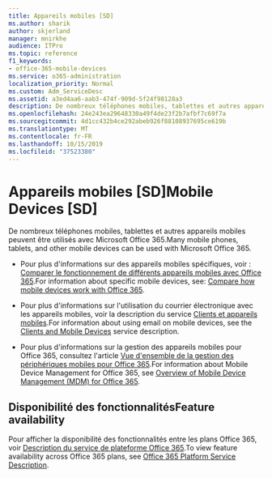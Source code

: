 ```yaml
---
title: Appareils mobiles [SD]
ms.author: sharik
author: skjerland
manager: mnirkhe
audience: ITPro
ms.topic: reference
f1_keywords:
- office-365-mobile-devices
ms.service: o365-administration
localization_priority: Normal
ms.custom: Adm_ServiceDesc
ms.assetid: a3ed4aa6-aab3-474f-909d-5f24f98128a3
description: De nombreux téléphones mobiles, tablettes et autres appareils mobiles peuvent être utilisés avec Microsoft Office 365.
ms.openlocfilehash: 24e243ea29648330a49f4de23f2b7afbf7c69f7a
ms.sourcegitcommit: 4d1cc432b4ce292abeb926f88108937695ce619b
ms.translationtype: MT
ms.contentlocale: fr-FR
ms.lasthandoff: 10/15/2019
ms.locfileid: "37523380"
---
```

# <a name="mobile-devices-sd"></a><span data-ttu-id="0a909-103">Appareils mobiles [SD]</span><span class="sxs-lookup"><span data-stu-id="0a909-103">Mobile Devices [SD]</span></span>

<span data-ttu-id="0a909-104">De nombreux téléphones mobiles, tablettes et autres appareils mobiles peuvent être utilisés avec Microsoft Office 365.</span><span class="sxs-lookup"><span data-stu-id="0a909-104">Many mobile phones, tablets, and other mobile devices can be used with Microsoft Office 365.</span></span> 
  
- <span data-ttu-id="0a909-105">Pour plus d'informations sur des appareils mobiles spécifiques, voir : [Comparer le fonctionnement de différents appareils mobiles avec Office 365](https://go.microsoft.com/fwlink/p/?LinkId=282337).</span><span class="sxs-lookup"><span data-stu-id="0a909-105">For information about specific mobile devices, see: [Compare how mobile devices work with Office 365](https://go.microsoft.com/fwlink/p/?LinkId=282337).</span></span>
    
- <span data-ttu-id="0a909-106">Pour plus d'informations sur l'utilisation du courrier électronique avec les appareils mobiles, voir la description du service [Clients et appareils mobiles](../exchange-online-service-description/clients-and-mobile-devices.md).</span><span class="sxs-lookup"><span data-stu-id="0a909-106">For information about using email on mobile devices, see the [Clients and Mobile Devices](../exchange-online-service-description/clients-and-mobile-devices.md) service description.</span></span> 
    
- <span data-ttu-id="0a909-107">Pour plus d'informations sur la gestion des appareils mobiles pour Office 365, consultez l'article [Vue d'ensemble de la gestion des périphériques mobiles pour Office 365](https://go.microsoft.com/fwlink/?linkid=808602).</span><span class="sxs-lookup"><span data-stu-id="0a909-107">For information about Mobile Device Management for Office 365, see [Overview of Mobile Device Management (MDM) for Office 365](https://go.microsoft.com/fwlink/?linkid=808602).</span></span>
    
## <a name="feature-availability"></a><span data-ttu-id="0a909-108">Disponibilité des fonctionnalités</span><span class="sxs-lookup"><span data-stu-id="0a909-108">Feature availability</span></span>

<span data-ttu-id="0a909-109">Pour afficher la disponibilité des fonctionnalités entre les plans Office 365, voir [Description du service de plateforme Office 365](office-365-platform-service-description.md).</span><span class="sxs-lookup"><span data-stu-id="0a909-109">To view feature availability across Office 365 plans, see [Office 365 Platform Service Description](office-365-platform-service-description.md).</span></span>
  


